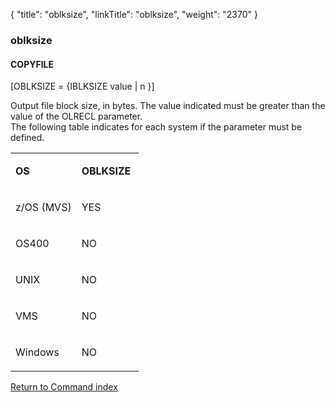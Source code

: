 {
    "title": "oblksize",
    "linkTitle": "oblksize",
    "weight": "2370"
}<span id="oblksize"></span>

### <span class="mc-variable System.Title variable">oblksize</span>

#### COPYFILE

\[OBLKSIZE = {IBLKSIZE value | n }\]

Output file block size, in bytes. The value indicated must be greater
than the value of the OLRECL parameter.  
The following table indicates for each system if the parameter
must be defined.

<table>
   <tbody>
      <tr>
         <td><p><strong>OS</strong></p>         </td>
         <td><p><strong>OBLKSIZE</strong> </p>         </td>
      </tr>
      <tr>
         <td><p>z/OS (MVS)</p>         </td>
         <td><p>YES </p>         </td>
      </tr>
      <tr>
         <td><p>OS400 </p>         </td>
         <td><p>NO </p>         </td>
      </tr>
      <tr>
         <td><p>UNIX </p>         </td>
         <td><p>NO </p>         </td>
      </tr>
      <tr>
         <td><p>VMS </p>         </td>
         <td><p>NO </p>         </td>
      </tr>
      <tr>
         <td><p>Windows </p>         </td>
         <td><p>NO</p>         </td>
      </tr>
   </tbody>
</table>

[Return to Command index](../../)
